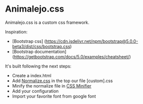 # Animalejo.css
Animalejo.css is a custom css framework.

Inspiration:
- [Bootstrap css] (https://cdn.jsdelivr.net/npm/bootstrap@5.0.0-beta3/dist/css/bootstrap.css)
- [Bootstrap documentation] (https://getbootstrap.com/docs/5.0/examples/cheatsheet/)

It's built following the next steps:
- Create a index.html 
- Add [Normalize.css](https://necolas.github.io/normalize.css/) in the top our file [custom].css
- Minify the normalize file in [CSS Minifier](https://cssminifier.com/) 
- Add your configuration
- Import your favorite font from google font

